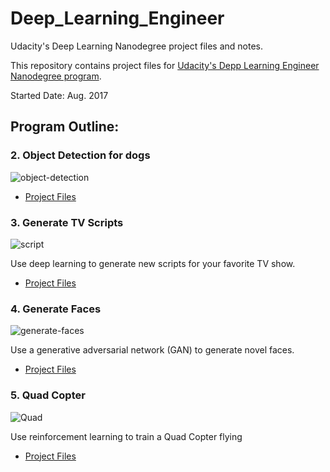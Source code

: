 # Deep_Learning_Engineer

Udacity's Deep Learning Nanodegree project files and notes.

This repository contains project files for [Udacity's Depp Learning Engineer Nanodegree program](https://www.udacity.com/course/deep-learning-nanodegree--nd101).

Started Date: Aug. 2017

## Program Outline:

### 2. Object Detection for dogs
![object-detection](https://cloud.githubusercontent.com/assets/13810084/21964336/eecd121a-db17-11e6-8bdd-59d9f56bb3f4.jpg)
- [Project Files](https://github.com/tianyu-z/Deep_Learning_Engineer/tree/master/dog-project)

### 3. Generate TV Scripts
![script](https://cloud.githubusercontent.com/assets/13810084/21964337/eecf5f02-db17-11e6-8e9c-e870654472e6.jpg)

Use deep learning to generate new scripts for your favorite TV show.
- [Project Files](https://github.com/tianyu-z/Deep_Learning_Engineer/tree/master/tv-script-generation)

### 4. Generate Faces
![generate-faces](https://cloud.githubusercontent.com/assets/13810084/21964335/eecaf28c-db17-11e6-971b-3937b0905486.jpg)

Use a generative adversarial network (GAN) to generate novel faces.
- [Project Files](https://github.com/tianyu-z/Deep_Learning_Engineer/tree/master/face-generation)

### 5. Quad Copter
![Quad](http://photocdn.sohu.com/20130614/Img378839958.jpg)

Use reinforcement learning to train a Quad Copter flying
- [Project Files](https://github.com/tianyu-z/Deep_Learning_Engineer/tree/master/RL-Quadcopter-2)
